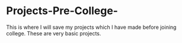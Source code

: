 # Projects-Pre-College-
This is where I will save my projects which I have made before joining college.
These are very basic projects.

